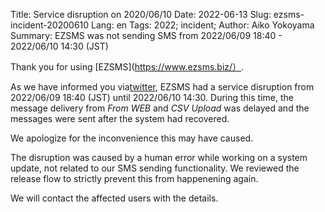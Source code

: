 Title: Service disruption on 2020/06/10
Date: 2022-06-13 
Slug: ezsms-incident-20200610
Lang: en
Tags: 2022; incident;
Author: Aiko Yokoyama
Summary: EZSMS was not sending SMS from 2022/06/09 18:40 - 2022/06/10 14:30 (JST)

Thank you for using [EZSMS](https://www.ezsms.biz/）.

As we have informed you via[twitter](https://twitter.com/xoxzocom/status/1535148766118150144), EZSMS had a service disruption from 2022/06/09 18:40 (JST) until 2022/06/10 14:30. During this time, the message delivery from _From WEB_ and _CSV Upload_ was delayed and the messages were sent after the system had recovered.

We apologize for the inconvenience this may have caused.

The disruption was caused by a human error while working on a system update, not related to our SMS sending functionality. We reviewed the release flow to strictly prevent this from happenening again.

We will contact the affected users with the details.

